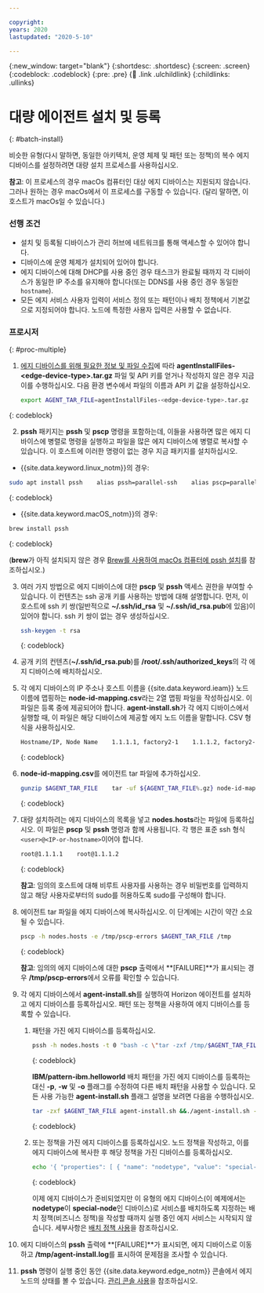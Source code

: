 ```yaml
---

copyright:
years: 2020
lastupdated: "2020-5-10"

---
```


{:new_window: target="blank"}
{:shortdesc: .shortdesc}
{:screen: .screen}
{:codeblock: .codeblock}
{:pre: .pre}
{:child: .link .ulchildlink}
{:childlinks: .ullinks}

# 대량 에이전트 설치 및 등록
{: #batch-install}

비슷한 유형(다시 말하면, 동일한 아키텍처, 운영 체제 및 패턴 또는 정책)의 복수 에지 디바이스를 설정하려면 대량 설치 프로세스를 사용하십시오.

**참고**: 이 프로세스의 경우 macOs 컴퓨터인 대상 에지 디바이스는 지원되지 않습니다. 그러나 원하는 경우 macOs에서 이 프로세스를 구동할 수 있습니다. (달리 말하면, 이 호스트가 macOs일 수 있습니다.)

### 선행 조건

* 설치 및 등록될 디바이스가 관리 허브에 네트워크를 통해 액세스할 수 있어야 합니다.
* 디바이스에 운영 체제가 설치되어 있어야 합니다.
* 에지 디바이스에 대해 DHCP를 사용 중인 경우 태스크가 완료될 때까지 각 디바이스가 동일한 IP 주소를 유지해야 합니다(또는 DDNS를 사용 중인 경우 동일한 `hostname`).
* 모든 에지 서비스 사용자 입력이 서비스 정의 또는 패턴이나 배치 정책에서 기본값으로 지정되어야 합니다. 노드에 특정한 사용자 입력은 사용할 수 없습니다.

### 프로시저
{: #proc-multiple}

1. [에지 디바이스를 위해 필요한 정보 및 파일 수집](../hub/gather_files.md#prereq_horizon)에 따라 **agentInstallFiles-&lt;edge-device-type&gt;.tar.gz** 파일 및 API 키를 얻거나 작성하지 않은 경우 지금 이를 수행하십시오. 다음 환경 변수에서 파일의 이름과 API 키 값을 설정하십시오.

   ```bash
   export AGENT_TAR_FILE=agentInstallFiles-<edge-device-type>.tar.gz    export HZN_EXCHANGE_USER_AUTH=iamapikey:<api-key>
   ```
  {: codeblock}

2. **pssh** 패키지는 **pssh** 및 **pscp** 명령을 포함하는데, 이들을 사용하면 많은 에지 디바이스에 병렬로 명령을 실행하고 파일을 많은 에지 디바이스에 병렬로 복사할 수 있습니다. 이 호스트에 이러한 명령이 없는 경우 지금 패키지를 설치하십시오.

  * {{site.data.keyword.linux_notm}}의 경우:

   ```bash
   sudo apt install pssh    alias pssh=parallel-ssh    alias pscp=parallel-scp
   ```
   {: codeblock}

  * {{site.data.keyword.macOS_notm}}의 경우:

   ```bash
   brew install pssh
   ```
   {: codeblock}

   (**brew**가 아직 설치되지 않은 경우 [Brew를 사용하여 macOs 컴퓨터에 pssh 설치](https://brewinstall.org/Install-pssh-on-Mac-with-Brew/)를 참조하십시오.)

3. 여러 가지 방법으로 에지 디바이스에 대한 **pscp** 및 **pssh** 액세스 권한을 부여할 수 있습니다. 이 컨텐츠는 ssh 공개 키를 사용하는 방법에 대해 설명합니다. 먼저, 이 호스트에 ssh 키 쌍(일반적으로 **~/.ssh/id_rsa** 및 **~/.ssh/id_rsa.pub**에 있음)이 있어야 합니다. ssh 키 쌍이 없는 경우 생성하십시오.

   ```bash
   ssh-keygen -t rsa
   ```
   {: codeblock}

4. 공개 키의 컨텐츠(**~/.ssh/id_rsa.pub**)를 **/root/.ssh/authorized_keys**의 각 에지 디바이스에 배치하십시오.

5. 각 에지 디바이스의 IP 주소나 호스트 이름을 {{site.data.keyword.ieam}} 노드 이름에 맵핑하는 **node-id-mapping.csv**라는 2열 맵핑 파일을 작성하십시오. 이 파일은 등록 중에 제공되어야 합니다. **agent-install.sh**가 각 에지 디바이스에서 실행할 때, 이 파일은 해당 디바이스에 제공할 에지 노드 이름을 말합니다. CSV 형식을 사용하십시오.

   ```bash
   Hostname/IP, Node Name    1.1.1.1, factory2-1    1.1.1.2, factory2-2
   ```
   {: codeblock}

6. **node-id-mapping.csv**를 에이전트 tar 파일에 추가하십시오.

   ```bash
   gunzip $AGENT_TAR_FILE    tar -uf ${AGENT_TAR_FILE%.gz} node-id-mapping.csv    gzip ${AGENT_TAR_FILE%.gz}
   ```
   {: codeblock}

7. 대량 설치하려는 에지 디바이스의 목록을 넣고 **nodes.hosts**라는 파일에 등록하십시오. 이 파일은 **pscp** 및 **pssh** 명령과 함께 사용됩니다. 각 행은 표준 ssh 형식 `<user>@<IP-or-hostname>`이어야 합니다.

   ```bash
   root@1.1.1.1    root@1.1.1.2
   ```
   {: codeblock}

   **참고**: 임의의 호스트에 대해 비루트 사용자를 사용하는 경우 비밀번호를 입력하지 않고 해당 사용자로부터의 sudo를 허용하도록 sudo를 구성해야 합니다.

8. 에이전트 tar 파일을 에지 디바이스에 복사하십시오. 이 단계에는 시간이 약간 소요될 수 있습니다.

   ```bash
   pscp -h nodes.hosts -e /tmp/pscp-errors $AGENT_TAR_FILE /tmp
   ```
   {: codeblock}

   **참고**: 임의의 에지 디바이스에 대한 **pscp** 출력에서 **[FAILURE]**가 표시되는 경우 **/tmp/pscp-errors**에서 오류를 확인할 수 있습니다.

9. 각 에지 디바이스에서 **agent-install.sh**를 실행하여 Horizon 에이전트를 설치하고 에지 디바이스를 등록하십시오. 패턴 또는 정책을 사용하여 에지 디바이스를 등록할 수 있습니다.

   1. 패턴을 가진 에지 디바이스를 등록하십시오.

      ```bash
      pssh -h nodes.hosts -t 0 "bash -c \"tar -zxf /tmp/$AGENT_TAR_FILE agent-install.sh && sudo -s ./agent-install.sh -i . -u $HZN_EXCHANGE_USER_AUTH -p IBM/pattern-ibm.helloworld -w ibm.helloworld -o IBM -z /tmp/$AGENT_TAR_FILE 2>&1 >/tmp/agent-install.log \" "
      ```
      {: codeblock}

      **IBM/pattern-ibm.helloworld** 배치 패턴을 가진 에지 디바이스를 등록하는 대신 **-p**, **-w** 및 **-o** 플래그를 수정하여 다른 배치 패턴을 사용할 수 있습니다. 모든 사용 가능한 **agent-install.sh** 플래그 설명을 보려면 다음을 수행하십시오.

      ```bash
      tar -zxf $AGENT_TAR_FILE agent-install.sh &&./agent-install.sh -h
      ```
      {: codeblock}

   2. 또는 정책을 가진 에지 디바이스를 등록하십시오. 노드 정책을 작성하고, 이를 에지 디바이스에 복사한 후 해당 정책을 가진 디바이스를 등록하십시오.

      ```bash
      echo '{ "properties": [ { "name": "nodetype", "value": "special-node" } ] }' > node-policy.json       pscp -h nodes.hosts -e /tmp/pscp-errors node-policy.json /tmp       pssh -h nodes.hosts -t 0 "bash -c \"tar -zxf /tmp/$AGENT_TAR_FILE agent-install.sh && sudo -s ./agent-install.sh -i . -u $HZN_EXCHANGE_USER_AUTH -n /tmp/node-policy.json  -z /tmp/$AGENT_TAR_FILE 2>&1 >/tmp/agent-install.log \" "
      ```
      {: codeblock}

      이제 에지 디바이스가 준비되었지만 이 유형의 에지 디바이스(이 예제에서는 **nodetype**이 **special-node**인 디바이스)로 서비스를 배치하도록 지정하는 배치 정책(비즈니스 정책)을 작성할 때까지 실행 중인 에지 서비스는 시작되지 않습니다. 세부사항은 [배치 정책 사용](../using_edge_services/detailed_policy.md)을 참조하십시오.

10. 에지 디바이스의 **pssh** 출력에 **[FAILURE]**가 표시되면, 에지 디바이스로 이동하고 **/tmp/agent-install.log**를 표시하여 문제점을 조사할 수 있습니다.

11. **pssh** 명령이 실행 중인 동안 {{site.data.keyword.edge_notm}} 콘솔에서 에지 노드의 상태를 볼 수 있습니다. [관리 콘솔 사용](../console/accessing_ui.md)을 참조하십시오.
